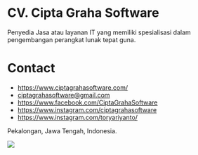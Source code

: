 # CV. Cipta Graha Software

Penyedia Jasa atau layanan IT yang memiliki spesialisasi dalam pengembangan perangkat lunak tepat guna.

# Contact
- https://www.ciptagrahasoftware.com/
- ciptagrahasoftware@gmail.com
- https://www.facebook.com/CiptaGrahaSoftware
- https://www.instagram.com/ciptagrahasoftware
- https://www.instagram.com/toryariyanto/


Pekalongan, Jawa Tengah, Indonesia.

![](https://komarev.com/ghpvc/?username=ciptagrahasoftware&label=ciptagrahasoftware's+profile+visitor)
